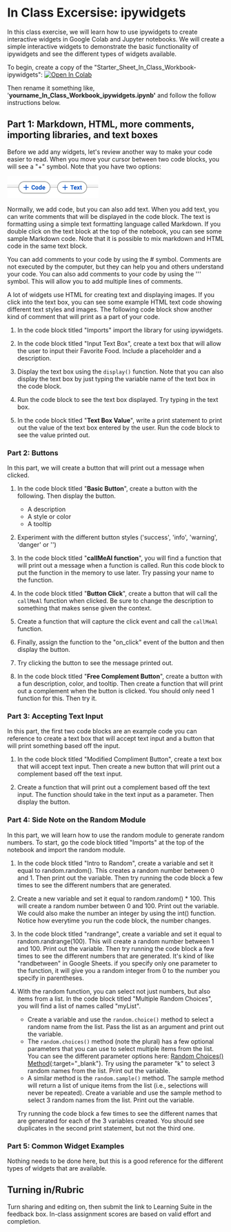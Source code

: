 # In Class Excersise: ipywidgets

In this class exercise, we will learn how to use ipywidgets to create interactive widgets in Google Colab and Jupyter notebooks. We will create a simple interactive widgets to demonstrate the basic functionality of ipywidgets and see the different types of widgets available.

To begin, create a copy of the "Starter_Sheet_In_Class_Workbook-ipywidgets": <a href="https://colab.research.google.com/github/byu-cce270/content/blob/main/docs/unit3/05_ipywidgets/(Starter_Notebook)_Class_ipywidgets.ipynb" target="_blank"><img src="https://colab.research.google.com/assets/colab-badge.svg" alt="Open In Colab"/></a>

Then rename it something like, '**yourname_In_Class_Workbook_ipywidgets.ipynb'** and follow the follow instructions below.

## Part 1: Markdown, HTML, more comments, importing libraries, and text boxes

Before we add any widgets, let's review another way to make your code easier to read. When you move your cursor between two code blocks, you will see a "+" symbol. Note that you have two options:

![add_code_or_text.png](images%2Fadd_code_or_text.png)

Normally, we add code, but you can also add text. When you add text, you can write comments that will be displayed in the code block. The text is formatting using a simple text formatting language called Markdown. If you double click on the text block at the top of the notebook, you can see some sample Markdown code. Note that it is possible to mix markdown and HTML code in the same text block.

You can add comments to your code by using the # symbol. Comments are not executed by the computer, but they can help you and others understand your code. You can also add comments to your code by using the ''' symbol. This will allow you to add multiple lines of comments.

A lot of widgets use HTML for creating text and displaying images. If you click into the text box, you can see some example HTML text code showing different text styles and images. The following code block show another kind of comment that will print as a part of your code.

1. In the code block titled "Imports" import the library for using ipywidgets.

2. In the code block titled "Input Text Box", create a text box that will allow the user to input their Favorite Food. Include a placeholder and a description.
3. Display the text box using the `display()` function. Note that you can also display the text box by just typing the variable name of the text box in the code block.
4. Run the code block to see the text box displayed. Try typing in the text box.
5. In the code block titled "**Text Box Value**", write a print statement to print out the value of the text box entered by the user. Run the code block to see the value printed out.

### Part 2: Buttons

In this part, we will create a button that will print out a message when clicked.

1. In the code block titled "**Basic Button**", create a button with the following. Then display the button.

      - A description 
      - A style or color
      - A tooltip

2. Experiment with the different button styles ('success', 'info', 'warning', 'danger' or '')

3. In the code block titled "**callMeAl function**", you will find a function that will print out a message when a function is called. Run this code block to put the function in the memory to use later. Try passing your name to the function. 

4. In the code block titled "**Button Click**", create a button that will call the `callMeAl` function when clicked. Be sure to change the description to something that makes sense given the context.
5. Create a function that will capture the click event and call the `callMeAl` function.
6. Finally, assign the function to the "on_click" event of the button and then display the button. 
7. Try clicking the button to see the message printed out.


8. In the code block titled "**Free Complement Button**", create a button with a fun description, color, and tooltip. Then create a function that will print out a complement when the button is clicked. You should only need 1 function for this. Then try it. 

### Part 3: Accepting Text Input

In this part, the first two code blocks are an example code you can reference to create a text box that will accept text input and a button that will print something based off the input.

1. In the code block titled "Modified Compliment Button", create a text box that will accept text input. Then create a new button that will print out a complement based off the text input.

2. Create a function that will print out a complement based off the text input. The function should take in the text input as a parameter. Then display the button.

### Part 4: Side Note on the Random Module

In this part, we will learn how to use the random module to generate random numbers. To start, go the code block titled "Imports" at the top of the notebook and import the random module.

1. In the code block titled "Intro to Random", create a variable and set it equal to random.random(). This creates a random number between 0 and 1. Then print out the variable. Then try running the code block a few times to see the different numbers that are generated. 
2. Create a new variable and set it equal to random.random() * 100. This will create a random number between 0 and 100. Print out the variable. We could also make the number an integer by using the int() function. Notice how everytime you run the code block, the number changes.

3. In the code block titled "randrange", create a variable and set it equal to random.randrange(100). This will create a random number between 1 and 100. Print out the variable. Then try running the code block a few times to see the different numbers that are generated. It's kind of like "randbetween" in Google Sheets. if you specify only one parameter to the function, it will give you a random integer from 0 to the number you specify in parentheses.

4. With the random function, you can select not just numbers, but also items from a list. In the code block titled "Multiple Random Choices", you will find a list of names called "myList". 
      - Create a variable and use the `random.choice()` method to select a random name from the list. Pass the list as an argument and print out the variable.
      - The `random.choices()` method (note the plural) has a few optional parameters that you can use to select multiple items from the list. You can see the different parameter options here: [Random Choices() Method](https://www.w3schools.com/python/ref_random_choices.asp){:target="_blank"}. Try using the parameter "k" to select 3 random names from the list. Print out the variable.
      - A similar method is the `random.sample()` method. The sample method will return a list of unique items from the list (i.e., selections will never be repeated). Create a variable and use the sample method to select 3 random names from the list. Print out the variable.

    Try running the code block a few times to see the different names that are generated for each of the 3 variables created. You should see duplicates in the second print statement, but not the third one.

### Part 5: Common Widget Examples

Nothing needs to be done here, but this is a good reference for the different types of widgets that are available.

## Turning in/Rubric
Turn sharing and editing on, then submit the link to Learning Suite in the feedback box. In-class assignment scores are based on valid effort and completion.
